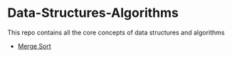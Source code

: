 # Data-Structures-Algorithms
This repo contains all the core concepts of data structures and algorithms

<ul>
<li><a = href = " "> Merge Sort</li>
</ul>
